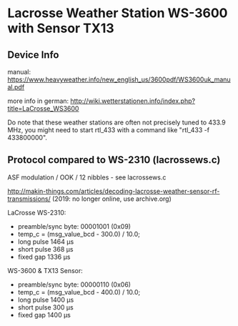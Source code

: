 Lacrosse Weather Station WS-3600 with Sensor TX13
===========================================================

Device Info
-----------
manual: https://www.heavyweather.info/new_english_us/3600pdf/WS3600uk_manual.pdf

more info in german: http://wiki.wetterstationen.info/index.php?title=LaCrosse_WS3600
	
Do note that these weather stations are often not precisely tuned to 433.9 MHz, 
you might need to start rtl_433 with a command like "rtl_433 -f 433800000".

Protocol compared to WS-2310 (lacrossews.c)
----------------------	

ASF modulation / OOK / 12 nibbles - see lacrossews.c

http://makin-things.com/articles/decoding-lacrosse-weather-sensor-rf-transmissions/ (2019: no longer online, use archive.org)

	
LaCrosse WS-2310:

* preamble/sync byte: 00001001 (0x09)
* temp_c = (msg_value_bcd - 300.0) / 10.0;
* long pulse 1464 µs
* short pulse 368 µs
* fixed gap 1336 µs
 	
WS-3600 & TX13 Sensor:

* preamble/sync byte: 00000110 (0x06)
* temp_c = (msg_value_bcd - 400.0) / 10.0;
* long pulse 1400 µs
* short pulse 300 µs
* fixed gap 1400 µs 

